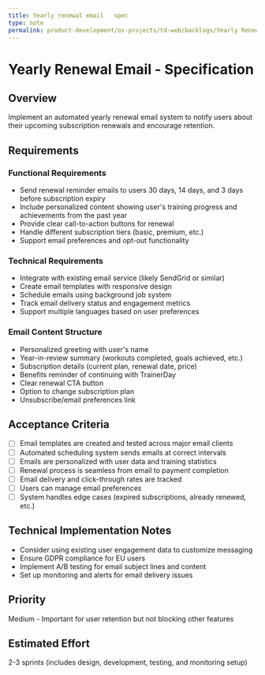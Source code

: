 ```yaml
---
title: Yearly renewal email   spec
type: note
permalink: product-development/os-projects/td-web/backlogs/Yearly Renewal Email - Spec
---
```


# Yearly Renewal Email - Specification

## Overview
Implement an automated yearly renewal email system to notify users about their upcoming subscription renewals and encourage retention.

## Requirements

### Functional Requirements
- Send renewal reminder emails to users 30 days, 14 days, and 3 days before subscription expiry
- Include personalized content showing user's training progress and achievements from the past year
- Provide clear call-to-action buttons for renewal
- Handle different subscription tiers (basic, premium, etc.)
- Support email preferences and opt-out functionality

### Technical Requirements
- Integrate with existing email service (likely SendGrid or similar)
- Create email templates with responsive design
- Schedule emails using background job system
- Track email delivery status and engagement metrics
- Support multiple languages based on user preferences

### Email Content Structure
- Personalized greeting with user's name
- Year-in-review summary (workouts completed, goals achieved, etc.)
- Subscription details (current plan, renewal date, price)
- Benefits reminder of continuing with TrainerDay
- Clear renewal CTA button
- Option to change subscription plan
- Unsubscribe/email preferences link

## Acceptance Criteria
- [ ] Email templates are created and tested across major email clients
- [ ] Automated scheduling system sends emails at correct intervals
- [ ] Emails are personalized with user data and training statistics
- [ ] Renewal process is seamless from email to payment completion
- [ ] Email delivery and click-through rates are tracked
- [ ] Users can manage email preferences
- [ ] System handles edge cases (expired subscriptions, already renewed, etc.)

## Technical Implementation Notes
- Consider using existing user engagement data to customize messaging
- Ensure GDPR compliance for EU users
- Implement A/B testing for email subject lines and content
- Set up monitoring and alerts for email delivery issues

## Priority
Medium - Important for user retention but not blocking other features

## Estimated Effort
2-3 sprints (includes design, development, testing, and monitoring setup)